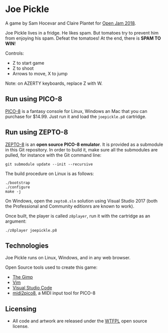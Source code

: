 # Joe Pickle

A game by Sam Hocevar and Claire Plantet for [Open Jam 2018](https://itch.io/jam/open-jam-2018).

Joe Pickle lives in a fridge. He likes spam. But tomatoes try to prevent him
from enjoying his spam. Defeat the tomatoes! At the end, there is **SPAM TO
WIN**!

Controls:

 * Z to start game
 * Z to shoot
 * Arrows to move, X to jump

Note: on AZERTY keyboards, replace Z with W.

## Run using PICO-8

[PICO-8](https://www.lexaloffle.com/pico-8.php) is a fantasy console for Linux,
Windows an Mac that you can purchase for $14.99. Just run it and load the
`joepickle.p8` cartridge.

## Run using ZEPTO-8

[ZEPTO-8](https://github.com/samhocevar/zepto8) is an **open source PICO-8
emulator**. It is provided as a submodule in this Git repository. In order to
build it, make sure all the submodules are pulled, for instance with the Git
command line:

    git submodule update --init --recursive

The build procedure on Linux is as follows:

    ./bootstrap
    ./configure
    make -j

On Windows, open the `zepto8.sln` solution using Visual Studio 2017 (both the
Professional and Community editionrs are known to work).

Once built, the player is called `z8player`, run it with the cartridge as an argument:

    ./z8player joepickle.p8

## Technologies

Joe Pickle runs on Linux, Windows, and in any web browser.

Open Source tools used to create this game:
   * [The Gimp](https://www.gimp.org/)
   * [Vim](https://www.vim.org/)
   * [Visual Studio Code](https://code.visualstudio.com/)
   * [midi2pico8](https://github.com/samhocevar/fork-rtmidi/tree/midi2pico8), a MIDI input tool for PICO-8

## Licensing

 * All code and artwork are released under the [WTFPL](http://www.wtfpl.net/) open source license.

